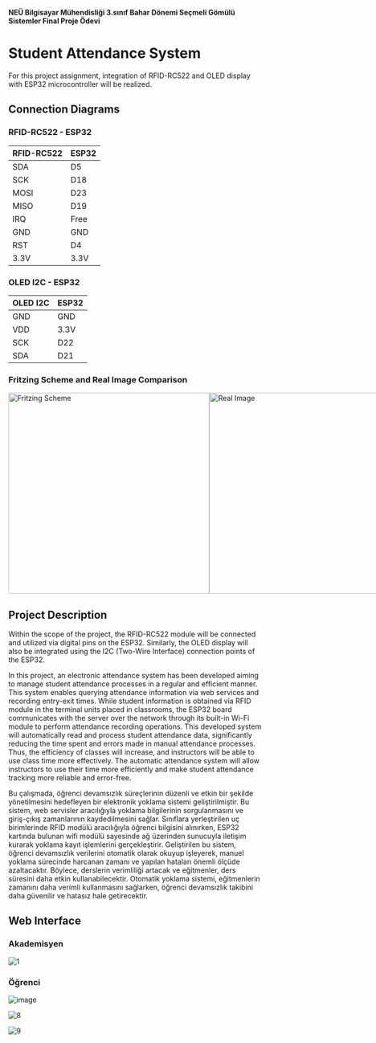 __NEÜ Bilgisayar Mühendisliği 3.sınıf Bahar Dönemi Seçmeli Gömülü Sistemler Final Proje Ödevi__


# Student Attendance System

For this project assignment, integration of RFID-RC522 and OLED display with ESP32 microcontroller will be realized.

## Connection Diagrams

### RFID-RC522 - ESP32

| RFID-RC522 | ESP32       |
|------------|-------------|
| SDA        | D5          |
| SCK        | D18         |
| MOSI       | D23         |
| MISO       | D19         |
| IRQ        | Free        |
| GND        | GND         |
| RST        | D4          |
| 3.3V       | 3.3V        |

### OLED I2C - ESP32

| OLED I2C   | ESP32       |
|------------|-------------|
| GND        | GND         |
| VDD        | 3.3V        |
| SCK        | D22         |
| SDA        | D21         |

### Fritzing Scheme and Real Image Comparison

<div style="display: flex; justify-content: space-around;">
    <img src="https://github.com/SemaEkmekci/Ogrenci_Yoklama_Sistemi/assets/94064744/d6a61153-dc8b-47ad-8edb-f99816dd599c" alt="Fritzing Scheme" width="400"/>
    <img src="https://github.com/SemaEkmekci/Ogrenci_Yoklama_Sistemi/assets/94064744/7b8090c3-4f2d-4034-9d6f-bdbf90fe9437" alt="Real Image" width="400"/>
</div>


## Project Description

Within the scope of the project, the RFID-RC522 module will be connected and utilized via digital pins on the ESP32. Similarly, the OLED display will also be integrated using the I2C (Two-Wire Interface) connection points of the ESP32.

In this project, an electronic attendance system has been developed aiming to manage student attendance processes in a regular and efficient manner. This system enables querying attendance information via web services and recording entry-exit times. While student information is obtained via RFID module in the terminal units placed in classrooms, the ESP32 board communicates with the server over the network through its built-in Wi-Fi module to perform attendance recording operations. This developed system will automatically read and process student attendance data, significantly reducing the time spent and errors made in manual attendance processes. Thus, the efficiency of classes will increase, and instructors will be able to use class time more effectively. The automatic attendance system will allow instructors to use their time more efficiently and make student attendance tracking more reliable and error-free.

Bu çalışmada, öğrenci devamsızlık süreçlerinin düzenli ve etkin bir şekilde yönetilmesini hedefleyen bir elektronik yoklama sistemi geliştirilmiştir. Bu sistem, web servisler aracılığıyla yoklama bilgilerinin sorgulanmasını ve giriş-çıkış zamanlarının kaydedilmesini sağlar. Sınıflara yerleştirilen uç birimlerinde RFID modülü aracılığıyla öğrenci bilgisini alınırken, ESP32 kartında bulunan wifi modülü sayesinde ağ üzerinden sunucuyla iletişim kurarak yoklama kayıt işlemlerini gerçekleştirir. Geliştirilen bu sistem, öğrenci devamsızlık verilerini otomatik olarak okuyup işleyerek, manuel yoklama sürecinde harcanan zamanı ve yapılan hataları önemli ölçüde azaltacaktır. Böylece, derslerin verimliliği artacak ve eğitmenler, ders süresini daha etkin kullanabilecektir. Otomatik yoklama sistemi, eğitmenlerin zamanını daha verimli kullanmasını sağlarken, öğrenci devamsızlık takibini daha güvenilir ve hatasız hale getirecektir.

## Web Interface
### Akademisyen
![1](https://github.com/SemaEkmekci/Ogrenci_Yoklama_Sistemi/assets/94064744/7150a680-3ee9-4dcd-897f-28e8d634ca70)

### Öğrenci
![image](https://github.com/SemaEkmekci/Ogrenci_Yoklama_Sistemi/assets/94064744/b5b4b30f-bcfe-4d15-b28a-0e57be5bb88f)



![8](https://github.com/SemaEkmekci/Ogrenci_Yoklama_Sistemi/assets/94064744/2f64bf69-43c8-46f8-95b8-711213e673a6)


![9](https://github.com/SemaEkmekci/Ogrenci_Yoklama_Sistemi/assets/94064744/de26fcf1-4148-4ff3-a780-cba502b3fbd9)



